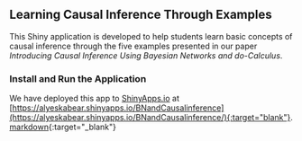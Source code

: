## Learning Causal Inference Through Examples
This Shiny application is developed to help students learn basic concepts of causal inference through the five examples presented in our paper 
*Introducing Causal Inference Using Bayesian Networks and *do*-Calculus*. 
### Install and Run the Application 
We have deployed this app to [ShinyApps.io](https://www.shinyapps.io) at 
[https://alyeskabear.shinyapps.io/BNandCausalinference](https://alyeskabear.shinyapps.io/BNandCausalinference/){:target="blank"}. [markdown](http://en.wikipedia.org/wiki/Markdown){:target="_blank"}
